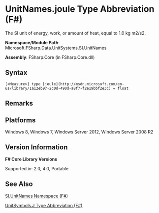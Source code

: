 # UnitNames.joule Type Abbreviation (F#)

The SI unit of energy, work, or amount of heat, equal to 1.0 kg m2/s2.

**Namespace/Module Path**: Microsoft.FSharp.Data.UnitSystems.SI.UnitNames

**Assembly**: FSharp.Core (in FSharp.Core.dll)


## Syntax

```
[<Measure>] type [joule](http://msdn.microsoft.com/en-us/library/1a12eb97-2c0d-490d-a8f7-f2e19bbf2e3c) = float
```

## Remarks

## Platforms
Windows 8, Windows 7, Windows Server 2012, Windows Server 2008 R2


## Version Information
**F# Core Library Versions**

Supported in: 2.0, 4.0, Portable




## See Also
[SI.UnitNames Namespace &#40;F&#35;&#41;](SI.UnitNames+Namespace+%28FSharp%29.md)

[UnitSymbols.J Type Abbreviation &#40;F&#35;&#41;](UnitSymbols.J+Type+Abbreviation+%28FSharp%29.md)

